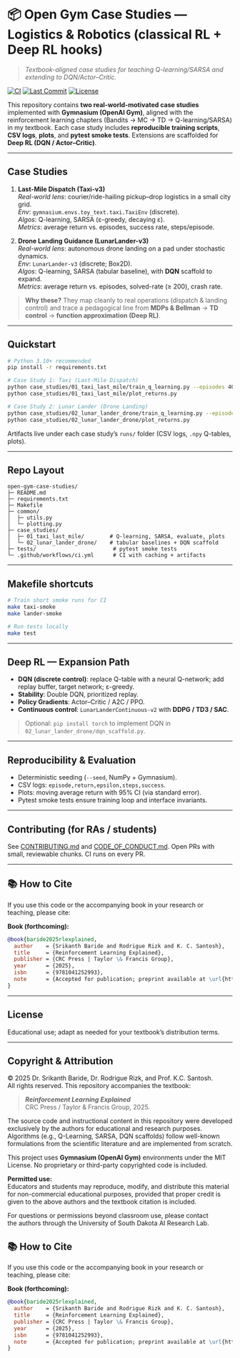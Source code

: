 # 📦 Open Gym Case Studies — Logistics & Robotics (classical RL + Deep RL hooks)

> _Textbook-aligned case studies for teaching Q-learning/SARSA and extending to DQN/Actor–Critic._

<!-- Badges (replace srikanthbaride/open-gym-case-studies after you push) -->
[![CI](https://github.com/srikanthbaride/open-gym-case-studies/actions/workflows/ci.yml/badge.svg)](https://github.com/srikanthbaride/open-gym-case-studies/actions/workflows/ci.yml)
[![Last Commit](https://img.shields.io/github/last-commit/srikanthbaride/open-gym-case-studies)](https://github.com/srikanthbaride/open-gym-case-studies/commits/main)
[![License](https://img.shields.io/badge/License-Educational-lightgrey.svg)](#license)

This repository contains **two real-world-motivated case studies** implemented with **Gymnasium (OpenAI Gym)**, aligned with the reinforcement learning chapters (Bandits → MC → TD → Q-learning/SARSA) in my textbook. Each case study includes **reproducible training scripts**, **CSV logs**, **plots**, and **pytest smoke tests**. Extensions are scaffolded for **Deep RL (DQN / Actor–Critic)**.

---

## Case Studies

1. **Last-Mile Dispatch (Taxi-v3)**  
   _Real-world lens_: courier/ride-hailing pickup–drop logistics in a small city grid.  
   _Env_: `gymnasium.envs.toy_text.taxi.TaxiEnv` (discrete).  
   _Algos_: Q-learning, SARSA (ε-greedy, decaying ε).  
   _Metrics_: average return vs. episodes, success rate, steps/episode.

2. **Drone Landing Guidance (LunarLander-v3)**  
   _Real-world lens_: autonomous drone landing on a pad under stochastic dynamics.  
   _Env_: `LunarLander-v3` (discrete; Box2D).  
   _Algos_: Q-learning, SARSA (tabular baseline), with **DQN** scaffold to expand.  
   _Metrics_: average return vs. episodes, solved-rate (≥ 200), crash rate.

> **Why these?** They map cleanly to real operations (dispatch & landing control) and trace a pedagogical line from **MDPs & Bellman** → **TD control** → **function approximation (Deep RL)**.

---

## Quickstart

```bash
# Python 3.10+ recommended
pip install -r requirements.txt

# Case Study 1: Taxi (Last-Mile Dispatch)
python case_studies/01_taxi_last_mile/train_q_learning.py --episodes 4000
python case_studies/01_taxi_last_mile/plot_returns.py

# Case Study 2: Lunar Lander (Drone Landing)
python case_studies/02_lunar_lander_drone/train_q_learning.py --episodes 5000
python case_studies/02_lunar_lander_drone/plot_returns.py
```

Artifacts live under each case study’s `runs/` folder (CSV logs, `.npy` Q-tables, plots).

---

## Repo Layout

```
open-gym-case-studies/
├─ README.md
├─ requirements.txt
├─ Makefile
├─ common/
│  ├─ utils.py
│  └─ plotting.py
├─ case_studies/
│  ├─ 01_taxi_last_mile/        # Q-learning, SARSA, evaluate, plots
│  └─ 02_lunar_lander_drone/    # tabular baselines + DQN scaffold
├─ tests/                        # pytest smoke tests
└─ .github/workflows/ci.yml      # CI with caching + artifacts
```

---

## Makefile shortcuts

```bash
# Train short smoke runs for CI
make taxi-smoke
make lander-smoke

# Run tests locally
make test
```

---

## Deep RL — Expansion Path

- **DQN (discrete control)**: replace Q-table with a neural Q-network; add replay buffer, target network; ε-greedy.
- **Stability**: Double DQN, prioritized replay.
- **Policy Gradients**: Actor–Critic / A2C / PPO.
- **Continuous control**: `LunarLanderContinuous-v2` with **DDPG / TD3 / SAC**.

> Optional: `pip install torch` to implement DQN in `02_lunar_lander_drone/dqn_scaffold.py`.

---

## Reproducibility & Evaluation

- Deterministic seeding (`--seed`, NumPy + Gymnasium).
- CSV logs: `episode,return,epsilon,steps,success`.
- Plots: moving average return with 95% CI (via standard error).
- Pytest smoke tests ensure training loop and interface invariants.

---

## Contributing (for RAs / students)

See [CONTRIBUTING.md](CONTRIBUTING.md) and [CODE_OF_CONDUCT.md](CODE_OF_CONDUCT.md). Open PRs with small, reviewable chunks. CI runs on every PR.

---

## 📚 How to Cite

If you use this code or the accompanying book in your research or teaching, please cite:

**Book (forthcoming):**
```bibtex
@book{baride2025rlexplained,
  author    = {Srikanth Baride and Rodrigue Rizk and K. C. Santosh},
  title     = {Reinforcement Learning Explained},
  publisher = {CRC Press | Taylor \& Francis Group},
  year      = {2025},
  isbn      = {9781041252993},
  note      = {Accepted for publication; preprint available at \url{https://github.com/srikanthbaride/rl-explained-preprint}}
}

```


---

## License

Educational use; adapt as needed for your textbook’s distribution terms.


---

## Copyright & Attribution

© 2025 Dr. Srikanth Baride, Dr. Rodrigue Rizk, and Prof. K.C. Santosh.  
All rights reserved. This repository accompanies the textbook:

> **_Reinforcement Learning Explained_**  
> CRC Press / Taylor & Francis Group, 2025.

The source code and instructional content in this repository were developed
exclusively by the authors for educational and research purposes.
Algorithms (e.g., Q-Learning, SARSA, DQN scaffolds) follow
well-known formulations from the scientific literature and are implemented
from scratch.  

This project uses **Gymnasium (OpenAI Gym)** environments under the
MIT License.  No proprietary or third-party copyrighted code is included.

**Permitted use:**  
Educators and students may reproduce, modify, and distribute this material
for non-commercial educational purposes, provided that proper credit is given
to the above authors and the textbook citation is included.

For questions or permissions beyond classroom use, please contact  
the authors through the University of South Dakota AI Research Lab.


## 📚 How to Cite

If you use this code or the accompanying book in your research or teaching, please cite:

**Book (forthcoming):**
```bibtex
@book{baride2025rlexplained,
  author    = {Srikanth Baride and Rodrigue Rizk and K. C. Santosh},
  title     = {Reinforcement Learning Explained},
  publisher = {CRC Press | Taylor \& Francis Group},
  year      = {2025},
  isbn      = {9781041252993},
  note      = {Accepted for publication; preprint available at \url{https://github.com/srikanthbaride/rl-explained-preprint}}
}

```
